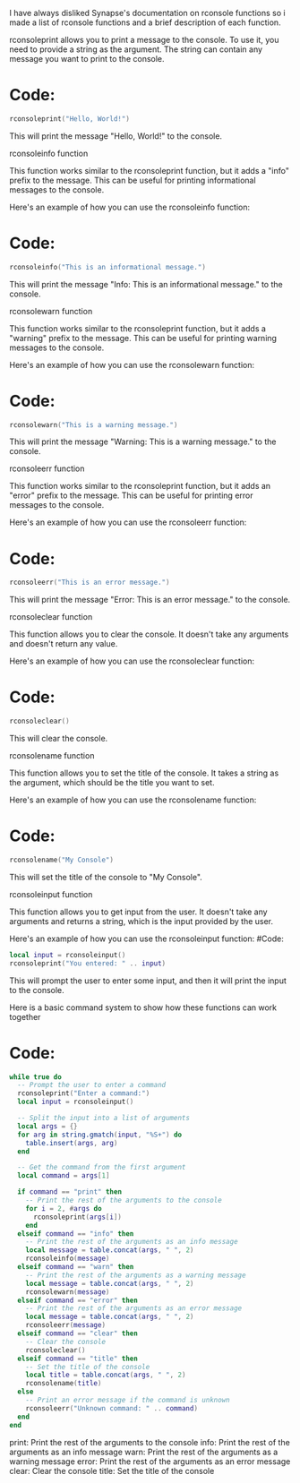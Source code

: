 I have always disliked Synapse's documentation on rconsole functions so i made a list of rconsole functions and a brief description of each function.


rconsoleprint allows you to print a message to the console. To use it, you need to provide a string as the argument. The string can contain any message you want to print to the console.

# Code:
```lua
rconsoleprint("Hello, World!")
```
This will print the message "Hello, World!" to the console.

rconsoleinfo function

This function works similar to the rconsoleprint function, but it adds a "info" prefix to the message. This can be useful for printing informational messages to the console.

Here's an example of how you can use the rconsoleinfo function:

# Code:
```lua
rconsoleinfo("This is an informational message.")
```
This will print the message "Info: This is an informational message." to the console.

rconsolewarn function

This function works similar to the rconsoleprint function, but it adds a "warning" prefix to the message. This can be useful for printing warning messages to the console.

Here's an example of how you can use the rconsolewarn function:
# Code:
```lua
rconsolewarn("This is a warning message.")
```
This will print the message "Warning: This is a warning message." to the console.

rconsoleerr function

This function works similar to the rconsoleprint function, but it adds an "error" prefix to the message. This can be useful for printing error messages to the console.

Here's an example of how you can use the rconsoleerr function:

# Code:
```lua
rconsoleerr("This is an error message.")
```
This will print the message "Error: This is an error message." to the console.

rconsoleclear function

This function allows you to clear the console. It doesn't take any arguments and doesn't return any value.

Here's an example of how you can use the rconsoleclear function:

# Code:
```lua
rconsoleclear()
```
This will clear the console.

rconsolename function

This function allows you to set the title of the console. It takes a string as the argument, which should be the title you want to set.

Here's an example of how you can use the rconsolename function:

# Code:
```lua
rconsolename("My Console")
```
This will set the title of the console to "My Console".

rconsoleinput function

This function allows you to get input from the user. It doesn't take any arguments and returns a string, which is the input provided by the user.

Here's an example of how you can use the rconsoleinput function:
#Code:
```lua
local input = rconsoleinput()
rconsoleprint("You entered: " .. input)
```
This will prompt the user to enter some input, and then it will print the input to the console.

Here is a basic command system to show how these functions can work together

# Code:
```lua
while true do
  -- Prompt the user to enter a command
  rconsoleprint("Enter a command:")
  local input = rconsoleinput()

  -- Split the input into a list of arguments
  local args = {}
  for arg in string.gmatch(input, "%S+") do
    table.insert(args, arg)
  end

  -- Get the command from the first argument
  local command = args[1]

  if command == "print" then
    -- Print the rest of the arguments to the console
    for i = 2, #args do
      rconsoleprint(args[i])
    end
  elseif command == "info" then
    -- Print the rest of the arguments as an info message
    local message = table.concat(args, " ", 2)
    rconsoleinfo(message)
  elseif command == "warn" then
    -- Print the rest of the arguments as a warning message
    local message = table.concat(args, " ", 2)
    rconsolewarn(message)
  elseif command == "error" then
    -- Print the rest of the arguments as an error message
    local message = table.concat(args, " ", 2)
    rconsoleerr(message)
  elseif command == "clear" then
    -- Clear the console
    rconsoleclear()
  elseif command == "title" then
    -- Set the title of the console
    local title = table.concat(args, " ", 2)
    rconsolename(title)
  else
    -- Print an error message if the command is unknown
    rconsoleerr("Unknown command: " .. command)
  end
end
```

print: Print the rest of the arguments to the console
info: Print the rest of the arguments as an info message
warn: Print the rest of the arguments as a warning message
error: Print the rest of the arguments as an error message
clear: Clear the console
title: Set the title of the console

